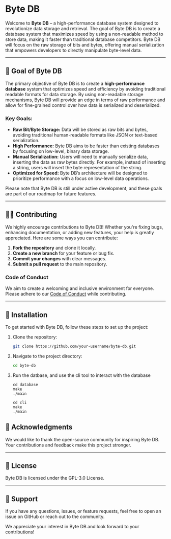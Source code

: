 # Byte DB

Welcome to **Byte DB** – a high-performance database system designed to revolutionize data storage and retrieval. The goal of Byte DB is to create a database system that maximizes speed by using a non-readable method to store data, making it faster than traditional database competitors. Byte DB will focus on the raw storage of bits and bytes, offering manual serialization that empowers developers to directly manipulate byte-level data.

---

## 🚀 Goal of Byte DB

The primary objective of Byte DB is to create a **high-performance database** system that optimizes speed and efficiency by avoiding traditional readable formats for data storage. By using non-readable storage mechanisms, Byte DB will provide an edge in terms of raw performance and allow for fine-grained control over how data is serialized and deserialized.

### Key Goals:
- **Raw Bit/Byte Storage:** Data will be stored as raw bits and bytes, avoiding traditional human-readable formats like JSON or text-based serialization.
- **High Performance:** Byte DB aims to be faster than existing databases by focusing on low-level, binary data storage.
- **Manual Serialization:** Users will need to manually serialize data, inserting the data as raw bytes directly. For example, instead of inserting a string, users will insert the byte representation of the string.
- **Optimized for Speed:** Byte DB’s architecture will be designed to prioritize performance with a focus on low-level data operations.

Please note that Byte DB is still under active development, and these goals are part of our roadmap for future features.

---

## 🧑‍💻 Contributing

We highly encourage contributions to Byte DB! Whether you're fixing bugs, enhancing documentation, or adding new features, your help is greatly appreciated. Here are some ways you can contribute:

1. **Fork the repository** and clone it locally.
2. **Create a new branch** for your feature or bug fix.
3. **Commit your changes** with clear messages.
4. **Submit a pull request** to the main repository.

### Code of Conduct
We aim to create a welcoming and inclusive environment for everyone. Please adhere to our [Code of Conduct](link_to_code_of_conduct) while contributing.

---

## 📄 Installation

To get started with Byte DB, follow these steps to set up the project:

1. Clone the repository:
   ```bash
   git clone https://github.com/your-username/byte-db.git
2. Navigate to the project directory:
   ```bash
   cd byte-db
3. Run the datbase, and use the cli tool to interact with the database
   ```
   cd database
   make
   ./main
   ```
   ```
   cd cli
   make
   ./main
   ```

## 🙏 Acknowledgments

We would like to thank the open-source community for inspiring Byte DB. Your contributions and feedback make this project stronger.

---

## 📜 License

Byte DB is licensed under the GPL-3.0 License.

---

## 📢 Support

If you have any questions, issues, or feature requests, feel free to open an issue on GitHub or reach out to the community.

We appreciate your interest in Byte DB and look forward to your contributions!
